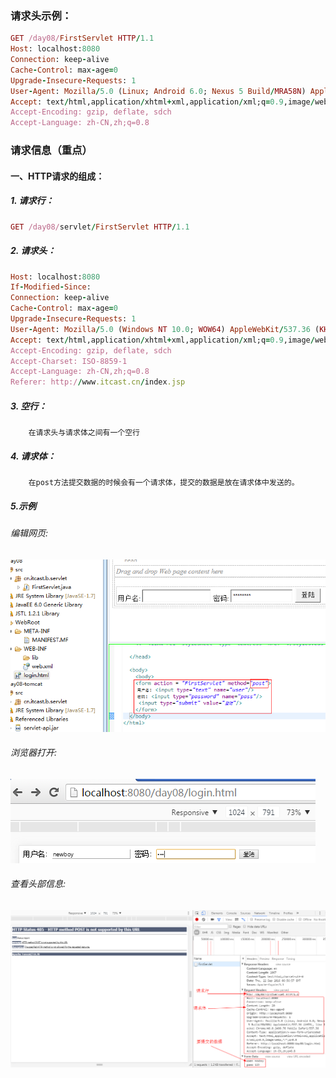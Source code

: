 ### 请求头示例：
```ruby
GET /day08/FirstServlet HTTP/1.1
Host: localhost:8080
Connection: keep-alive
Cache-Control: max-age=0
Upgrade-Insecure-Requests: 1
User-Agent: Mozilla/5.0 (Linux; Android 6.0; Nexus 5 Build/MRA58N) AppleWebKit/537.36 (KHTML, like Gecko) Chrome/46.0.2490.76 Mobile Safari/537.36
Accept: text/html,application/xhtml+xml,application/xml;q=0.9,image/webp,*/*;q=0.8
Accept-Encoding: gzip, deflate, sdch
Accept-Language: zh-CN,zh;q=0.8
```

### 请求信息（重点）
#### 一、HTTP请求的组成：
##### 1. 请求行：
```ruby
GET /day08/servlet/FirstServlet HTTP/1.1
```
##### 2. 请求头：
```ruby
Host: localhost:8080                                                              访问的主机名
If-Modified-Since:                                                        服务器修改内容的时间  
Connection: keep-alive                                                    连接的状态
Cache-Control: max-age=0                                                            是否使用缓存
Upgrade-Insecure-Requests: 1
User-Agent: Mozilla/5.0 (Windows NT 10.0; WOW64) AppleWebKit/537.36 (KHTML, like Gecko) Chrome/51.0.2704.106 Safari/537.36   浏览器类型
Accept: text/html,application/xhtml+xml,application/xml;q=0.9,image/webp,*/*;q=0.8    服务器允许的数据类型
Accept-Encoding: gzip, deflate, sdch                                        可以使用的压缩格式
Accept-Charset: ISO-8859-1                                                    服务器使用的字符集CharSet
Accept-Language: zh-CN,zh;q=0.8                                            可以使用的语言环境
Referer: http://www.itcast.cn/index.jsp                                      从哪个页面过来的
```
##### 3. 空行：
        在请求头与请求体之间有一个空行
##### 4. 请求体：
        在post方法提交数据的时候会有一个请求体，提交的数据是放在请求体中发送的。
##### 5.示例
###### 编辑网页:
![](images/2019-06-09-11-22-19.png)
      
###### 浏览器打开:
![](images/2019-06-09-11-22-33.png)
###### 查看头部信息:
![](images/2019-06-09-11-24-34.png)